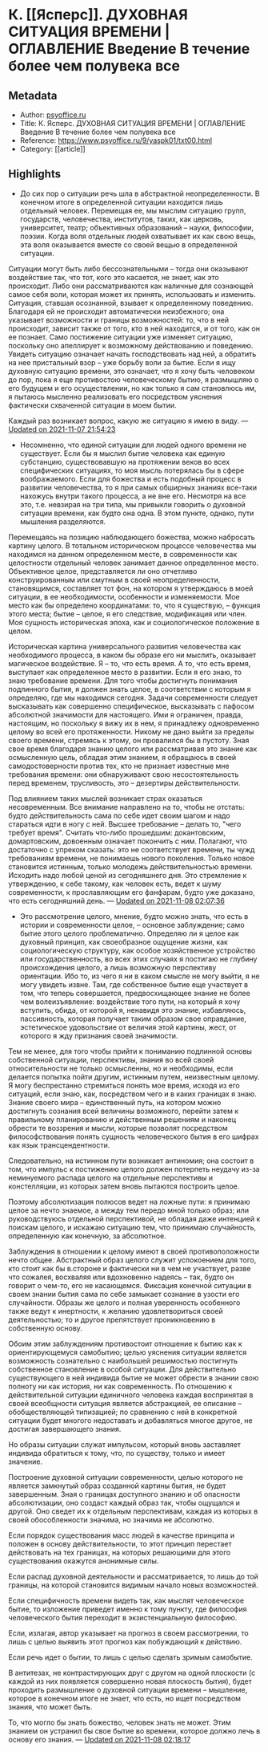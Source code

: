 # К. [[Ясперс]]. ДУХОВНАЯ СИТУАЦИЯ ВРЕМЕНИ | ОГЛАВЛЕHИЕ Введение В течение более чем полувека все

## Metadata
- Author: [psyoffice.ru]()
- Title: К. Ясперс. ДУХОВНАЯ СИТУАЦИЯ ВРЕМЕНИ | ОГЛАВЛЕHИЕ Введение В течение более чем полувека все
- Reference: https://www.psyoffice.ru/9/yaspk01/txt00.html
- Category: [[article]]

## Highlights
- До сих пор о ситуации речь шла в абстрактной
неопределенности. В конечном итоге в определенной ситуации
находится лишь отдельный человек. Перемещая ее, мы
мыслим ситуацию групп, государств, человечества,
институтов, таких, как церковь, университет, театр;
объективных образований – науки, философии, поэзии.
Когда воля отдельных людей охватывает их как свою вещь, эта
воля оказывается вместе со своей вещью в определенной ситуации.

Ситуации могут быть либо бессознательными –
тогда они оказывают воздействие так, что тот, кого это
касается, не знает, как это происходит. Либо они
рассматриваются как наличные для сознающей самое себя
воли, которая может их принять, использовать и
изменить. Ситуация, ставшая осознанной, взывает к
определенному поведению. Благодаря ей не происходит
автоматически неизбежного; она указывает возможности и
границы возможностей: то, что в ней происходит, зависит
также от того, кто в ней находится, и от того, как он ее
познает. Само постижение ситуации уже изменяет ситуацию,
поскольку оно апеллирует к возможному действованию и
поведению. Увидеть ситуацию означает начать господствовать
над ней, а обратить на нее пристальный взор – уже
борьбу воли за бытие. Если я ищу духовную ситуацию
времени, это означает, что я хочу быть человеком до
пор, пока я еще противостою человеческому бытию, я
размышляю о его будущем и его осуществлении, но как только
я сам становлюсь им, я пытаюсь мысленно реализовать его
посредством уяснения фактически схваченной ситуации в моем бытии.

Каждый раз возникает вопрос, какую же ситуацию я
имею в виду. — [Updated on 2021-11-07 21:54:23](https://hyp.is/H0ueLD_8Eeyw-btNj6e8Mw/www.psyoffice.ru/9/yaspk01/txt00.html)

- Несомненно, что единой ситуации для людей одного
времени не существует. Если бы я мыслил бытие человека
как единую субстанцию, существовавшую на протяжении веков
во всех специфических ситуациях, то моя мысль потерялась бы
в сфере воображаемого. Если для божества и есть подобный
процесс в развитии человечества, то я при самых обширных
знаниях все-таки нахожусь внутри такого процесса, а не вне
его. Несмотря на все это, т.е. невзирая на три типа, мы
привыкли говорить о духовной ситуации времени, как будто
она одна. В этом пункте, однако, пути мышления разделяются.

Перемещаясь на позицию наблюдающего божества, можно
набросать картину целого. В тотальном историческом
процессе человечества мы находимся на данном
определенном месте, в современности как целостности
отдельный человек занимает данное определенное место.
Объективное целое, представляется ли оно отчетливо
конструированным или смутным в своей неопределенности,
становящимся, составляет тот фон, на котором я утверждаюсь
в моей ситуации, в ее необходимости, особенности и
изменяемости. Мое место как бы определено координатами: то,
что я существую, – функция этого места; бытие –
целое, я его следствие, модификация или член. Моя сущность
историческая эпоха, как и социологическое положение в целом.

Историческая картина универсального развития
человечества как необходимого процесса, в каком бы образе
его ни мыслить, оказывает магическое воздействие. Я –
то, что есть время. А то, что есть время, выступает как
определенное место в развитии. Если я его знаю, то знаю
требование времени. Для того чтобы достигнуть понимания
подлинного бытия, я должен знать целое, в соответствии с
которым я определяю, где мы находимся сегодня. Задачи
современности следует высказывать как совершенно
специфическое, высказывать с пафосом абсолютной значимости
для настоящего. Ими я ограничен, правда, настоящим, но
поскольку я вижу их в нем, я принадлежу одновременно целому
во всей его протяженности. Никому не дано выйти за пределы
своего времени, стремясь к этому, он провалился бы в
пустоту. Зная свое время благодаря знанию целого или
рассматривая это знание как осмысленную цель, обладая этим
знанием, я обращаюсь в своей самодостоверности против тех,
кто не признает известные мне требования времени: они
обнаруживают свою несостоятельность перед временем,
трусливость, это – дезертиры действительности.

Под влиянием таких мыслей возникает страх оказаться
несовременным. Все внимание направлено на то, чтобы не
отстать: будто действительность сама по себе идет своим
шагом и надо стараться идти в ногу с ней. Высшее требование
– делать то, "чего требует время". Считать что-либо
прошедшим: докантовским, домартовским, довоенным означает
покончить с ним. Полагают, что достаточно с упреком
сказать: это не соответствует времени, ты чужд требованиям
времени, не понимаешь нового поколения. Только новое
становится истинным, только молодежь действительностью
времени. Исходить надо любой ценой из сегодняшнего дня. Это
стремление к утверждению, к себе такому, как человек есть,
ведет к шуму современности, к прославляющим его фанфарам,
будто уже доказано, что есть сегодняшний день. — [Updated on 2021-11-08 02:07:36](https://hyp.is/fwi_rEAfEeyoC3-wfXnaBw/www.psyoffice.ru/9/yaspk01/txt00.html)

- Это рассмотрение целого, мнение, будто можно
знать, что есть в истории и современности целое, –
основное заблуждение; само бытие этого целого
проблематично. Определяю ли я целое как духовный принцип,
как своеобразное ощущение жизни, как социологическую
структуру, как особое хозяйственное устройство или
государственность, во всех этих случаях я постигаю не
глубину происхождения целого, а лишь возможную перспективу
ориентации. Ибо то, из чего я ни в каком смысле не могу
выйти, я не могу увидеть извне. Там, где собственное
бытие еще участвует в том, что теперь совершается,
предвосхищающее знание не более чем волеизъявление:
воздействие того пути, на который я хочу вступить, обида,
от которой я, ненавидя это знание, избавляюсь, пассивность,
которая получает таким образом свое оправдание,
эстетическое удовольствие от величия этой картины, жест, от
которого я жду признания своей значимости.

Тем не менее, для того чтобы прийти к пониманию
подлинной основы собственной ситуации, перспективы,
знания во всей своей относительности не только осмысленны,
но и необходимы, если делается попытка пойти другим,
истинным путем, неизвестным целому. Я могу беспрестанно
стремиться понять мое время, исходя из его ситуаций, если
знаю, как, посредством чего и в каких границах я знаю.
Знание своего мира – единственный путь, на
котором можно достигнуть сознания всей величины возможного,
перейти затем к правильному планированию и действенным
решениям и наконец обрести те воззрения и мысли, которые
позволят посредством философствования понять сущность
человеческого бытия в его шифрах как язык трансцендентности.

Следовательно, на истинном пути возникает антиномия; она
состоит в том, что импульс к постижению целого
должен потерпеть неудачу из-за неминуемого распада целого
на отдельные перспективы и констелляции, из которых
затем вновь пытаются построить целое.

Поэтому абсолютизация полюсов ведет на ложные
пути: я принимаю целое за нечто знаемое, а между тем передо
мной только образ; или руководствуюсь отдельной
перспективой, не обладая даже интенцией к поискам целого, и
искажаю ситуацию тем, что принимаю случайность,
определенную как конечную, за абсолютное.

Заблуждения в отношении к целому имеют в своей
противоположности нечто общее. Абстрактный образ целого
служит успокоением для того, кто стоит как бы в.стороне и
фактически ни в чем не участвует, разве что сожалея,
восхваляя или вдохновенно надеясь – так, будто он
говорит о чем-то, его не касающемся. Фиксация конечной
ситуации в своем знании бытия сама по себе замыкает
сознание в узости его случайности. Образы же целого и
полная уверенность особенного также ведут к инертности, к
желанию удовлетвориться своей деятельностью; то и другое
препятствует проникновению в собственную основу.

Обоим этим заблуждениям противостоит отношение к
бытию как к ориентирующемуся самобытию; целью
уяснения ситуации является возможность сознательно с
наибольшей решимостью постигнуть собственное становление в
особой ситуации. Для действительно существующего в ней
индивида бытие не может обрести в знании свою полноту ни
как история, ни как современность. По отношению к
действительной ситуации единичного человека каждая
воспринятая в своей всеобщности ситуация является
абстракцией, ее описание – обобществляющей типизацией;
по сравнению с ней в конкретной ситуации будет многого
недоставать и добавляться многое другое, не достигая
завершающего знания.

Но образы ситуации служат импульсом, который вновь
заставляет индивида обратиться к тому, что, по существу,
только и имеет значение.

Построение духовной ситуации современности, целью
которого не является замкнутый образ созданной картины
бытия, не будет завершенным. Зная о границах доступного
знанию и об опасности абсолютизации, оно создаст каждый
образ так, чтобы ощущался и другой. Оно сведет их к
отдельным перспективам, каждая из которых в своей
обособленности значима, но значима не абсолютно.

Если порядок существования масс людей в качестве
принципа и положен в основу действительности, то этот
принцип перестает действовать на тех границах, на которых
решающими для этого существования окажутся анонимные силы.

Если распад духовной деятельности и
рассматривается, то лишь до той границы, на которой
становится видимым начало новых возможностей.

Если специфичность времени видеть так, как мыслят
человеческое бытие, то изложение приведет именно к тому
пункту, где философия человеческого бытия переходит в
экзистенциальную философию.

Если, излагая, автор указывает на прогноз в своем
рассмотрении, то лишь с целью выявить этот прогноз как
побуждающий к действию.

Если речь идет о бытии, то лишь с целью сделать зримым
самобытие.

В антитезах, не контрастирующих друг с другом на
одной плоскости (с каждой из них появляется совершенно
новая плоскость бытия), будет проходить размышление о
духовной ситуации времени – мышление, которое в
конечном итоге не знает, что есть, но ищет посредством
знания, что может быть.

То, что могло бы знать божество, человек знать не может.
Этим знанием он устранил бы свое бытие во времени, которое
должно лечь в основу его знания. — [Updated on 2021-11-08 02:18:17](https://hyp.is/_U4vQEAgEeyyXA_W9glIUQ/www.psyoffice.ru/9/yaspk01/txt00.html)

